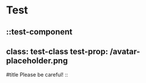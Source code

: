 # Test

::test-component
---
class: test-class
test-prop: /avatar-placeholder.png
---
#title
Please be careful!
::
